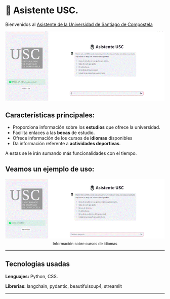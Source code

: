 # 🤖 Asistente USC.

Bienvenidos al [Asistente de la Universidad de Santiago de Compostela](https://usc-assistant.streamlit.app/)

<p align="center">
  <img src="img/demo.gif" alt="Asistente USC" width="600"/>
</p>


## Características principales:
- Proporciona información sobre los **estudios** que ofrece la universidad.
- Facilita enlaces a las **becas** de estudio.
- Ofrece información de los cursos de **idiomas** disponibles
- Da información referente a **actividades deportivas**.
  
A estas se le irán sumando más funcionalidades con el tiempo.  


Veamos un ejemplo de uso:
---

<p align="center">
  <img src="img/idiomas.gif" alt="Información sobre cursos de idiomas" width="600"/>
  <br>
  <sub>Información sobre cursos de idiomas</sub>
</p>
<p align="center">
  
</p>

---
## Tecnologías usadas

**Lenguajes:** Python, CSS.

**Librerias:** langchain, pydantic, beautifulsoup4, streamlit

---
